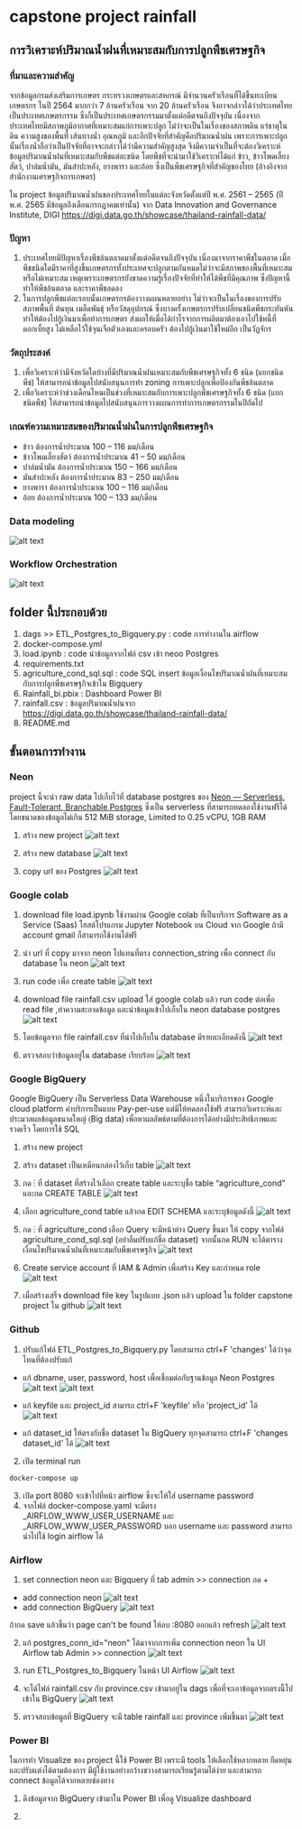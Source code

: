 # capstone project rainfall
## การวิเคราะห์ปริมาณน้ำฝนที่เหมาะสมกับการปลูกพืชเศรษฐกิจ
### ที่มาและความสำคัญ

จากข้อมูลกรมส่งเสริมการเกษตร กระทรวงเกษตรและสหกรณ์ มีจำนวนครัวเรือนที่ได้ขึ้นทะเบียนเกษตรกร ในปี 2564 มากกว่า 7 ล้านครัวเรือน จาก 20 ล้านครัวเรือน จึงอาจกล่าวได้ว่าประเทศไทยเป็นประเทศเกษตรกรรม ซึ่งก็เป็นประเทศเกษตรกรรมมาตั้งแต่อดีตจนถึงปัจจุบัน เนื่องจากประเทศไทยมีสภาพภูมิอากาศที่เหมาะสมแก่การเพาะปลูก ไม่ว่าจะเป็นในเรื่องของสภาพดิน แร่ธาตุในดิน ความสูงของพื้นที่ เส้นทางน้ำ อุณหภูมิ และอีกปัจจัยที่สำคัญคือปริมาณน้ำฝน เพราะการเพาะปลูกนั้นเรื่องน้ำถือว่าเป็นปัจจัยที่อาจจะกล่าวได้ว่ามีความสำคัญสูงสุด จึงมีความจำเป็นที่จะต้องวิเคราะห์ข้อมูลปริมาณน้ำฝนที่เหมาะสมกับพืชแต่ละชนิด โดยพืชที่จะนำมาใช้วิเคราะห์ได้แก่ ข้าว, ข้าวโพดเลี้ยงสัตว์, ปาล์มน้ำมัน, มันสำปะหลัง, ยางพารา และอ้อย ซึ่งเป็นพืชเศรษฐกิจที่สำคัญของไทย (อ้างอิงจากสำนักงานเศรษฐกิจการเกษตร)

ใน project ข้อมูลปริมาณน้ำฝนของประเทศไทยในแต่ละจังหวัดตั้งแต่ปี พ.ศ. 2561 – 2565 (ปี พ.ศ. 2565 มีข้อมูลถึงเดือนกรกฎาคมเท่านั้น) จาก Data Innovation and Governance Institute, DIGI
https://digi.data.go.th/showcase/thailand-rainfall-data/

### ปัญหา

1. ประเทศไทยมีปัญหาเรื่องพืชล้นตลาดมาตั้งแต่อดีตจนถึงปัจจุบัน เนื่องมาจากราคาพืชในตลาด เมื่อพืชชนิดใดมีราคาที่สูงขึ้นเกษตรกรทั้งประเทศจะปลูกตามกันหมดไม่ว่าจะมีสภาพของพื้นที่เหมาะสมหรือไม่เหมาะสม เหตุเพราะเกษตรกรยังขาดความรู้เรื่องปัจจัยที่ทำให้ได้พืชที่มีคุณภาพ ซึ่งปัญหานี้ทำให้พืชล้นตลาด และราคาพืชลดลง
2. ในการปลูกพืชแต่ละรอบนั้นเกษตรกรต้องวางแผนหลายอย่าง ไม่ว่าจะเป็นในเรื่องของการปรับสภาพพื้นที่ ต้นทุน เมล็ดพันธุ์ หรือวัสดุอุปกรณ์ ซึ่งบางครั้งเกษตรกรปรับเปลี่ยนชนิดพืชกระทันหัน ทำให้ต้องไปกู้เงินมาเพื่อทำการเกษตร ส่งผลให้เมื่อได้กำไรจากการผลิตมาต้องเอาไปใช้หนี้ที่ดอกเบี้ยสูง ไม่เหลือไว้ใช้จุนเจือตัวเองและครอบครัว ต้องไปกู้เงินมาใช้ใหม่อีก เป็นวัฏจักร

### วัตถุประสงค์

1. เพื่อวิเคราะห์ว่ามีจังหวัดใดบ้างที่มีปริมาณน้ำฝนเหมาะสมกับพืชเศรษฐกิจทั้ง 6 ชนิด (แยกชนิดพืช) ให้สามารถนำข้อมูลไปสนับสนุนการทำ  zoning การเพาะปลูกเพื่อป้องกันพืชล้นตลาด
2. เพื่อวิเคราะห์ว่าช่วงเดือนไหนเป็นช่วงที่เหมาะสมกับการเพาะปลูกพืชเศรษฐกิจทั้ง 6 ชนิด (แยกชนิดพืช) ให้สามารถนำข้อมูลไปสนับสนุนการวางแผนการทำการเกษตรกรรมในปีถัดไป

### เกณฑ์ความเหมาะสมของปริมาณน้ำฝนในการปลูกพืชเศรษฐกิจ

- ข้าว ต้องการน้ำประมาณ 100 – 116 มม/เดือน
- ข้าวโพดเลี้ยงสัตว์ ต้องการน้ำประมาณ 41 – 50 มม/เดือน
- ปาล์มน้ำมัน ต้องการน้ำประมาณ 150 – 166 มม/เดือน
- มันสำปะหลัง ต้องการน้ำประมาณ 83 – 250 มม/เดือน
- ยางพารา ต้องการน้ำประมาณ 100 – 116 มม/เดือน
- อ้อย ต้องการน้ำประมาณ 100 – 133 มม/เดือน

### Data modeling
![alt text](<Screenshot 2024-05-09 092832.png>)

### Workflow Orchestration
![alt text](<Screenshot 2024-05-09 093536.png>)

## folder นี้ประกอบด้วย
1. dags >> ETL_Postgres_to_Bigquery.py : code การทำงานใน airflow
2. docker-compose.yml
3. load.ipynb : code นำข้อมูลจากไฟล์ csv เข้า neoo Postgres
4. requirements.txt
5. agriculture_cond_sql.sql : code SQL insert ข้อมูลเงื่อนไขปริมาณน้ำฝนที่เหมาะสมกับการปลูกพืชเศรษฐกิจเข้าใน Bigquery
6. Rainfall_bi.pbix : Dashboard Power BI
7. rainfall.csv : ข้อมูลปริมาณน้ำฝนจาก https://digi.data.go.th/showcase/thailand-rainfall-data/
7. README.md

## ขั้นตอนการทำงาน

### Neon
project นี้จะนำ raw data ไปเก็บไว้ที่ database postgres ของ [Neon — Serverless, Fault-Tolerant, Branchable Postgres](https://neon.tech/) ซึ่งเป็น serverless ที่สามารถทดลองใช้งานฟรีได้โดยขนาดของข้อมูลไม่เกิน 512 MiB storage, Limited to 0.25 vCPU, 1GB RAM

1. สร้าง new project
![alt text](<Screenshot 2024-05-06 165009.png>)

2. สร้าง new database
![alt text](<Screenshot 2024-05-06 170344.png>)

3. copy url ของ Postgres
![alt text](<Screenshot 2024-05-06 172344.png>)

### Google colab
1. download file load.ipynb ใช้งานผ่าน Google colab ที่เป็นบริการ Software as a Service (Saas) โฮสต์โปรแกรม Jupyter Notebook บน Cloud จาก Google ถ้ามี account gmail ก็สามารถใช้งานได้ฟรี

2. นำ url ที่ copy มาจาก neon ไปแทนที่ตรง connection_string เพื่อ connect กับ database ใน neon
![alt text](<Screenshot 2024-05-06 170120.png>)

3. run code เพื่อ create table
![alt text](<Screenshot 2024-05-06 170957.png>)

4. download file rainfall.csv upload ใส่ google colab แล้ว run code ต่อเพื่อ read file ,ทำความสะอาดข้อมูล และนำข้อมูลเข้าไปเก็บใน neon database postgres 
![alt text](<Screenshot 2024-05-06 171137.png>)

5. โดยข้อมูลจาก file rainfall.csv ที่นำไปเก็บใน database มีรายละเอียดดังนี้
![alt text](<Screenshot 2024-05-06 211232.png>)

6. ตรวจสอบว่าข้อมูลอยู่ใน database เรียบร้อย
![alt text](<Screenshot 2024-05-06 182801.png>)

### Google BigQuery
Google BigQuery เป็น Serverless Data Warehouse หนึ่งในบริการของ Google cloud platform ค่าบริการเป็นแบบ Pay-per-use แต่มีให้ทดลองใช้ฟรี สามารถวิเคราะห์และประมวลผลข้อมูลขนาดใหญ่ (ฺBig data) เพื่อหาผลลัพธ์ตามที่ต้องการได้อย่างมีประสิทธิภาพและรวดเร็ว โดยการใช้ SQL
1. สร้าง new project
2. สร้าง dataset เป็นเหมือนกล่องไว้เก็บ table
![alt text](<Screenshot 2024-05-07 225507.png>)

3. กด ⋮ ที่ dataset ที่สร้างไว้เลือก create table และระบุชื่อ table “agriculture_cond” และกด CREATE TABLE
![alt text](<Screenshot 2024-05-07 225618.png>)

4. เลือก agriculture_cond table แล้วกด EDIT SCHEMA และระบุข้อมูลดังนี้
![alt text](<Screenshot 2024-05-07 193439.png>)

5. กด ⋮ ที่ agriculture_cond เลือก Query จะมีหน้าต่าง Query ขึ้นมา ให้ copy จากไฟล์ agriculture_cond_sql.sql (อย่าลืมปรับแก้ชื่อ dataset) จากนั้นกด RUN จะได้ตารางเงื่อนไขปริมาณน้ำฝนที่เหมาะสมกับพืชเศรษฐกิจ
![alt text](<Screenshot 2024-05-07 225956.png>)

6. Create service account ที่ IAM & Admin เพื่อสร้าง Key และกำหนด role
![alt text](<Screenshot 2024-05-07 230137.png>)

7. เมื่อสร้างเสร็จ download file key ในรูปแบบ .json แล้ว upload ใน folder capstone project ใน github 
![alt text](<Screenshot 2024-05-06 185017.png>)


### Github
1. ปรับแก้ไฟล์ ETL_Postgres_to_Bigquery.py โดยสามารถ ctrl+F 'changes' ได้ว่าจุดไหนที่ต้องปรับแก้

- แก้ dbname, user, password, host เพื่อเชื่อมต่อกับฐานข้อมูล Neon Postgres
![alt text](<Screenshot 2024-05-06 185949.png>)
![alt text](<Screenshot 2024-05-06 190724.png>)

-  แก้ keyfile และ project_id สามารถ ctrl+F 'keyfile' หรือ 'project_id' ได้
![alt text](<Screenshot 2024-05-07 230458.png>)


- แก้ dataset_id ให้ตรงกับชื่อ dataset ใน BigQuery ทุกจุดสามารถ ctrl+F 'changes dataset_id' ได้
![alt text](<Screenshot 2024-05-07 221853.png>)

2. เปิด terminal run

```sh
docker-compose up
```
3. เปิด port 8080 จะเข้าไปที่หน้า airflow ซึ่งจะให้ใส่ username password
4. จากไฟล์ docker-compose.yaml จะมีตรง _AIRFLOW_WWW_USER_USERNAME และ _AIRFLOW_WWW_USER_PASSWORD บอก username และ password  สามารถนำไปใช้ login airflow ได้

### Airflow
1. set connection neon และ Bigquery ที่ tab admin >> connection กด + 
- add connection neon
![alt text](<Screenshot 2024-05-07 222449.png>)
- add connection BigQuery
![alt text](<Screenshot 2024-05-07 222859.png>)

ถ้ากด save แล้วขึ้นว่า page can't be found ให้ลบ :8080 ออกแล้ว refresh
![alt text](<Screenshot 2024-05-07 200524.png>)

2. แก้ postgres_conn_id="neon" ได้มาจากการเพิ่ม connection neon ใน UI Airflow tab Admin >> connection
![alt text](<Screenshot 2024-05-07 212956.png>)

3. run ETL_Postgres_to_Bigquery ในหน้า UI Airflow
![alt text](<Screenshot 2024-05-07 223127.png>)

4. จะได้ไฟล์ rainfall.csv กับ province.csv เข้ามาอยู่ใน dags เพื่อที่จะเอาข้อมูลจากตรงนี้ไปเข้าใน BigQuery
![alt text](<Screenshot 2024-05-07 223439.png>)

3. ตรวจสอบข้อมูลที่ BigQuery จะมี table rainfall และ province เพิ่มขึ้นมา
![alt text](<Screenshot 2024-05-07 224739.png>)

### Power BI
ในการทำ Visualize ของ project นี้ใช้ Power BI เพราะมี tools ให้เลือกใช้หลากหลาย ยืดหยุ่นและปรับแต่งได้ตามต้องการ มีผู้ใช้งานอย่างกว้างขวางสามารถเรียนรู้ตามได้ง่าย และสามารถ connect ข้อมูลได้จากหลายช่องทาง
1. ดึงข้อมูลจาก BigQuery เข้ามาใน Power BI เพื่อดู Visualize dashboard 


2. 